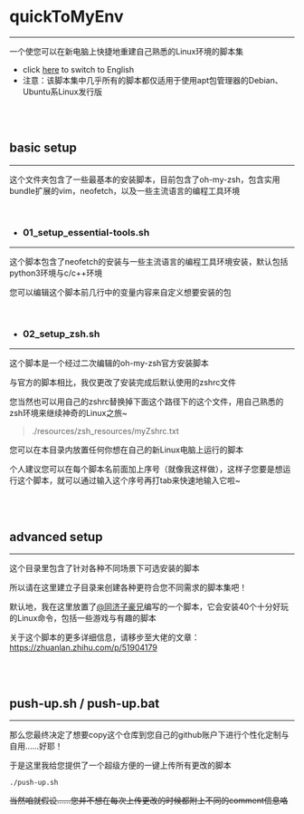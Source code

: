 # **quickToMyEnv**
------------------

一个使您可以在新电脑上快捷地重建自己熟悉的Linux环境的脚本集
+ click [here](https://github.com/W-William/quickToMyEnv/blob/master/README_en.md) to switch to English
+ 注意：该脚本集中几乎所有的脚本都仅适用于使用apt包管理器的Debian、Ubuntu系Linux发行版

<br/>
<br/>

## **basic setup**
------------------

这个文件夹包含了一些最基本的安装脚本，目前包含了oh-my-zsh，包含实用bundle扩展的vim，neofetch，以及一些主流语言的编程工具环境

<br/>

+ ### 01_setup_essential-tools.sh
---------------------------------

这个脚本包含了neofetch的安装与一些主流语言的编程工具环境安装，默认包括python3环境与c/c++环境

您可以编辑这个脚本前几行中的变量内容来自定义想要安装的包

<br/>

+ ### 02_setup_zsh.sh
---------------------

这个脚本是一个经过二次编辑的oh-my-zsh官方安装脚本

与官方的脚本相比，我仅更改了安装完成后默认使用的zshrc文件

您当然也可以用自己的zshrc替换掉下面这个路径下的这个文件，用自己熟悉的zsh环境来继续神奇的Linux之旅~
>./resources/zsh_resources/myZshrc.txt


您可以在本目录内放置任何你想在自己的新Linux电脑上运行的脚本

个人建议您可以在每个脚本名前面加上序号（就像我这样做），这样子您要是想运行这个脚本，就可以通过输入这个序号再打tab来快速地输入它啦~

<br/>
<br/>
	
## **advanced setup**
---------------------

这个目录里包含了针对各种不同场景下可选安装的脚本

所以请在这里建立子目录来创建各种更符合您不同需求的脚本集吧！

默认地，我在这里放置了[@同济子豪兄](https://www.zhihu.com/people/zhang-zi-hao-64-2)编写的一个脚本，它会安装40个十分好玩的Linux命令，包括一些游戏与有趣的脚本

关于这个脚本的更多详细信息，请移步至大佬的文章：<https://zhuanlan.zhihu.com/p/51904179>

<br/>
<br/>

## **push-up.sh / push-up.bat**
-------------------------------

那么您最终决定了想要copy这个仓库到您自己的github账户下进行个性化定制与自用……好耶！

于是这里我给您提供了一个超级方便的一键上传所有更改的脚本

`./push-up.sh`

~~当然咱就假设……您并不想在每次上传更改的时候都附上不同的comment信息咯~~
